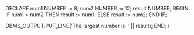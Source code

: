 DECLARE
   num1 NUMBER := 8;
   num2 NUMBER := 12;
   result NUMBER;
BEGIN
   IF num1 > num2 THEN
      result := num1;
   ELSE
      result := num2;
   END IF;

   DBMS_OUTPUT.PUT_LINE('The largest number is: ' || result);
END;
/
